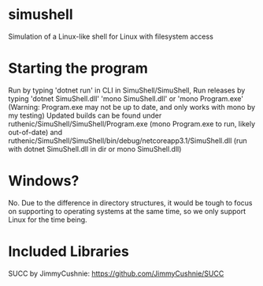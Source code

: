# simushell
Simulation of a Linux-like shell for Linux with filesystem access

# Starting the program
Run by typing 'dotnet run' in CLI in SimuShell/SimuShell, Run releases by typing 'dotnet SimuShell.dll' 'mono SimuShell.dll' or 'mono Program.exe' (Warning: Program.exe may not be up to date, and only works with mono by my testing)
Updated builds can be found under ruthenic/SimuShell/SimuShell/Program.exe (mono Program.exe to run, likely out-of-date) and ruthenic/SimuShell/SimuShell/bin/debug/netcoreapp3.1/SimuShell.dll (run with dotnet SimuShell.dll in dir or mono SimuShell.dll)

# Windows?
No.
Due to the difference in directory structures, it would be tough to focus on supporting to operating systems at the same time, so we only support Linux for the time being.

# Included Libraries
SUCC by JimmyCushnie: https://github.com/JimmyCushnie/SUCC

